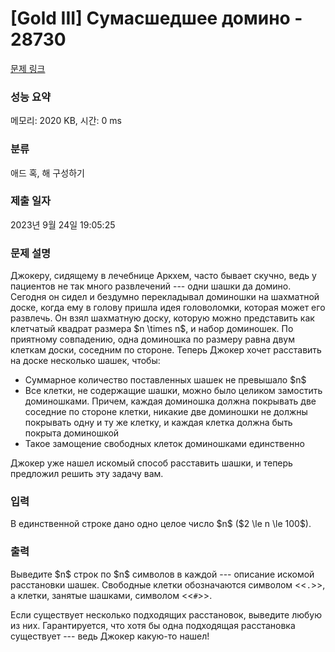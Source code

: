 # [Gold III] Сумасшедшее домино - 28730 

[문제 링크](https://www.acmicpc.net/problem/28730) 

### 성능 요약

메모리: 2020 KB, 시간: 0 ms

### 분류

애드 혹, 해 구성하기

### 제출 일자

2023년 9월 24일 19:05:25

### 문제 설명

<p>Джокеру, сидящему в лечебнице Аркхем, часто бывает скучно, ведь у пациентов не так много развлечений --- одни шашки да домино. Сегодня он сидел и бездумно перекладывал доминошки на шахматной доске, когда ему в голову пришла идея головоломки, которая может его развлечь. Он взял шахматную доску, которую можно представить как клетчатый квадрат размера $n \times n$, и набор доминошек. По приятному совпадению, одна доминошка по размеру равна двум клеткам доски, соседним по стороне. Теперь Джокер хочет расставить на доске несколько шашек, чтобы:</p>

<ul>
	<li>Суммарное количество поставленных шашек не превышало $n$</li>
	<li>Все клетки, не содержащие шашки, можно было целиком замостить доминошками. Причем, каждая доминошка должна покрывать две соседние по стороне клетки, никакие две доминошки не должны покрывать одну и ту же клетку, и каждая клетка должна быть покрыта доминошкой</li>
	<li>Такое замощение свободных клеток доминошками единственно</li>
</ul>

<p>Джокер уже нашел искомый способ расставить шашки, и теперь предложил решить эту задачу вам.</p>

### 입력 

 <p>В единственной строке дано одно целое число $n$ ($2 \le n \le 100$).</p>

### 출력 

 <p>Выведите $n$ строк по $n$ символов в каждой --- описание искомой расстановки шашек. Свободные клетки обозначаются символом <<<code>.</code>>>, а клетки, занятые шашками, символом <<<code>#</code>>>.</p>

<p>Если существует несколько подходящих расстановок, выведите любую из них. Гарантируется, что хотя бы одна подходящая расстановка существует --- ведь Джокер какую-то нашел!</p>

